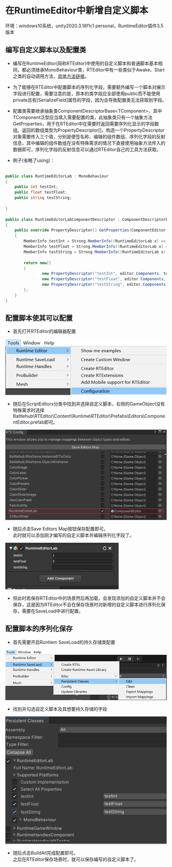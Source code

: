 # 在RuntimeEditor中新增自定义脚本

环境：windows10系统，unity2020.3.18f1c1 personal，RuntimeEditor插件3.5版本

## 编写自定义脚本以及配置类  

* 编写在RuntimeEditor(简称RTEditor)中使用的自定义脚本和普通脚本基本相同，都必须继承MonoBehaviour类，RTEditor中有一些类似于Awake、Start之类的自动调用方法，[具体方法链接](https://rteditor.battlehub.net/manual/infrastructure.html#event-methods)。  

* 为了能够在RTEditor中配置脚本的序列化字段，需要额外编写一个脚本对展示字段进行配置，需要注意的是，原本的类字段应全部使用public而不能使用private且有[SerializeField]属性的字段，因为会导致配置类无法获取到字段。   

* 配置类需要继承抽象类ComponentDescriptorBase\<TComponent\>，其中TComponent泛型应当填入需要配置的类，此抽象类只有一个抽象方法GetProperties，用于在RTEditor中在需要时返回需要序列化显示的字段数组。返回的数组类型为PropertyDescriptor[]，构造一个PropertyDescriptor对象需要传入三个值，分别是便签名称、编辑的组件数组、序列化字段的反射信息，其中编辑的组件数组在没有特殊需求的情况下直接使用抽象方法传入的数据即可，序列化字段的反射信息可以通过RTEditor自己的工具方法获取。  

* 例子(省略了using)：
``` C# 

public class RuntimeEditorLab : MonoBehaviour
{
    public int testInt;
    public float testFloat;
    public string testString;

}

public class RuntimeEditorLabComponentDescriptor : ComponentDescriptorBase<RuntimeEditorLab>
{
    public override PropertyDescriptor[] GetProperties(ComponentEditor editor, object converter)
    {
        MemberInfo testInt = Strong.MemberInfo((RuntimeEditorLab x) => x.testInt);
        MemberInfo testFloat = Strong.MemberInfo((RuntimeEditorLab x) => x.testFloat);
        MemberInfo testString = Strong.MemberInfo((RuntimeEditorLab x) => x.testString);

        return new[]
        {
                new PropertyDescriptor("testInt", editor.Components, testInt),
                new PropertyDescriptor("testFloat", editor.Components, testFloat),
                new PropertyDescriptor("testString", editor.Components, testString),
        };
    }
}
```  

## 配置脚本使其可以配置

* 首先打开RTEditor的编辑器配置  

![开启脚本配置](开启脚本配置.png)  

* 随后在ScriptEditors分类中找到并选择自定义脚本，右侧的GameObject没有特殊需求时选择Battlehub\RTEditor\Content\Runtime\RTEditor\Prefabs\Editors\ComponentEditor.prefab即可。

![找到并选择自定义脚本](找到并选择自定义脚本.png)

* 随后点击Save Editors Map按钮保存配置即可。  
此时就可以添加刚才编写的自定义脚本并编辑序列化字段了。

![此时可以添加刚才编写的自定义脚本并编辑序列化字段](此时可以添加刚才编写的自定义脚本并编辑序列化字段.png)  

* 但此时若保存RTEditor中的场景然后再加载，会发现添加的自定义脚本并不会保存，这是因为RTEditor不会在保存场景时对新增的自定义脚本进行序列化保存，需要在SaveLoad中进行配置。

## 配置脚本的序列化保存  

* 首先需要开启Runtiem SaveLoad的持久存储类配置

![配置持久存储类](配置持久存储类.png)  

* 找到并勾选自定义脚本及其想要持久存储的字段

![找到并勾选自定义脚本及其想要持久存储的字段](找到并勾选自定义脚本及其想要持久存储的字段.png)  

* 随后点击BuildAll完成配置即可。  
之后在RTEditor保存场景时，就可以保存编写的自定义脚本了。  

